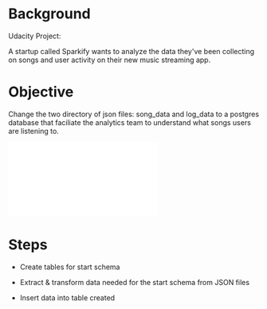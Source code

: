 # Background
Udacity Project:

A startup called Sparkify wants to analyze the data they've been collecting on songs and user activity on their new music streaming app.

# Objective

Change the two directory of json files: song_data and log_data to a postgres database that faciliate the analytics team to understand what songs users are listening to.

![alt text](file:///Users/mengli/Downloads/Postgres%20ETL.pdf)

# Steps
- Create tables for start schema

- Extract & transform data needed for the start schema from JSON files

- Insert data into table created

